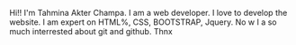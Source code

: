 Hi!!
I'm Tahmina Akter Champa.
I am a web developer. I love to develop the website. I am expert on HTML%, CSS, BOOTSTRAP, Jquery. No w I a so much interrested about git and github.
Thnx
